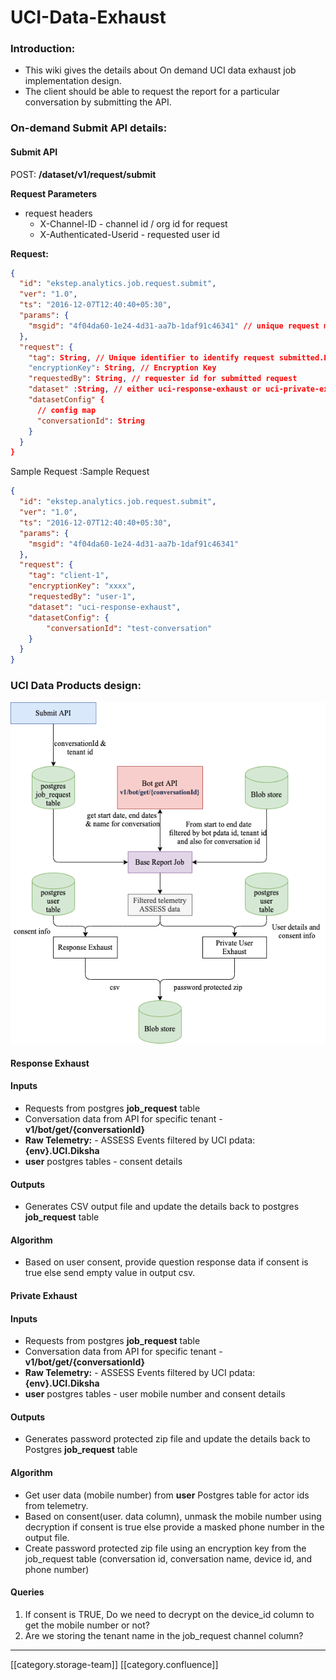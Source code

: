 # UCI-Data-Exhaust

### Introduction:

* This wiki gives the details about On demand UCI data exhaust job implementation design.
* The client should be able to request the report for a particular conversation by submitting the API.

### On-demand Submit API details:

#### Submit API

POST: **/dataset/v1/request/submit**

**Request Parameters**

* request headers
  * X-Channel-ID - channel id / org id for request
  * X-Authenticated-Userid - requested user id

**Request:**

```json
{
  "id": "ekstep.analytics.job.request.submit",
  "ver": "1.0",
  "ts": "2016-12-07T12:40:40+05:30",
  "params": {
    "msgid": "4f04da60-1e24-4d31-aa7b-1daf91c46341" // unique request message id, UUID
  },
  "request": {
    "tag": String, // Unique identifier to identify request submitted.Ex: BatchId
    "encryptionKey": String, // Encryption Key
    "requestedBy": String, // requester id for submitted request
    "dataset" :String, // either uci-response-exhaust or uci-private-exhaust 
    "datasetConfig" {
      // config map
      "conversationId": String
    }
  }
}
```

Sample Request :Sample Request

```json
{
  "id": "ekstep.analytics.job.request.submit",
  "ver": "1.0",
  "ts": "2016-12-07T12:40:40+05:30",
  "params": {
    "msgid": "4f04da60-1e24-4d31-aa7b-1daf91c46341"
  },
  "request": {
    "tag": "client-1",
    "encryptionKey": "xxxx",
    "requestedBy": "user-1",
    "dataset": "uci-response-exhaust",
    "datasetConfig": {
        "conversationId": "test-conversation"
    }
  }  
}
```

### UCI Data Products design:

![](../../../../../../Sunbird-Obsrv/Design-Docs/images/storage/UCI-DP.png)

#### Response Exhaust

#### Inputs

* Requests from postgres **job\_request** table
* Conversation data from API for specific tenant - **v1/bot/get/{conversationId}**
* **Raw Telemetry:** - ASSESS Events filtered by UCI pdata: **{env}.UCI.Diksha**
* **user** postgres tables - consent details

#### Outputs

* Generates CSV output file and update the details back to postgres **job\_request** table

#### Algorithm

* Based on user consent, provide question response data if consent is true else send empty value in output csv.

#### Private Exhaust

#### Inputs

* Requests from postgres **job\_request** table
* Conversation data from API for specific tenant - **v1/bot/get/{conversationId}**
* **Raw Telemetry:** - ASSESS Events filtered by UCI pdata: **{env}.UCI.Diksha**
* **user** postgres tables - user mobile number and consent details

#### Outputs

* Generates password protected zip file and update the details back to Postgres **job\_request** table

#### Algorithm

* Get user data (mobile number) from **user** Postgres table for actor ids from telemetry.
* Based on consent(user. data column), unmask the mobile number using decryption if consent is true else provide a masked phone number in the output file.
* Create password protected zip file using an encryption key from the job\_request table (conversation id, conversation name, device id, and phone number)

#### **Queries**

1. If consent is TRUE, Do we need to decrypt on the device\_id column to get the mobile number or not?
2. Are we storing the tenant name in the job\_request channel column?

***

\[\[category.storage-team]] \[\[category.confluence]]
